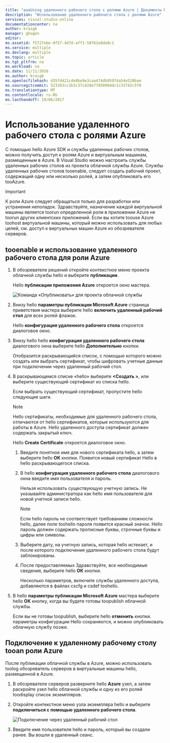 ```yaml
---
title: "aaaUsing удаленного рабочего стола с ролями Azure | Документы Microsoft"
description: "Использование удаленного рабочего стола с ролями Azure"
services: visual-studio-online
documentationcenter: na
author: kraigb
manager: ghogen
editor: 
ms.assetid: f5727ebe-9f57-4d7d-aff1-58761e8de8c1
ms.service: multiple
ms.devlang: multiple
ms.topic: article
ms.tgt_pltfrm: na
ms.workload: na
ms.date: 11/11/2016
ms.author: kraigb
ms.openlocfilehash: d35fd421cde8be9e3caa474db95974a54e528bae
ms.sourcegitcommit: 523283cc1b3c37c428e77850964dc1c33742c5f0
ms.translationtype: MT
ms.contentlocale: ru-RU
ms.lasthandoff: 10/06/2017
---
```

# <a name="using-remote-desktop-with-azure-roles"></a>Использование удаленного рабочего стола с ролями Azure
С помощью hello Azure SDK и службы удаленных рабочих столов, можно получить доступ к ролям Azure и виртуальным машинам, размещенным в Azure. В Visual Studio можно настроить службы удаленных рабочих столов из проекта облачной службы Azure. Службы удаленных рабочих столов tooenable, следует создать рабочий проект, содержащий одну или несколько ролей, а затем опубликовать его tooAzure.

> [!IMPORTANT]
> К роли Azure следует обращаться только для разработки или устранения неполадок. Здравствуйте, назначение каждой виртуальной машины является toorun определенной роли в приложении Azure не toorun других клиентских приложений. Если вы хотите toouse Azure toohost виртуальной машины, который можно использовать для любых целей, см. доступ к виртуальных машин Azure из обозревателя серверов.
> 
> 

## <a name="tooenable-and-use-remote-desktop-for-an-azure-role"></a>tooenable и использование удаленного рабочего стола для роли Azure
1. В обозревателе решений откройте контекстное меню проекта облачной службы hello и выберите **публикации**.
   
    Hello **публикации приложения Azure** откроется окно мастера.
   
    ![Команда «Опубликовать» для проекта облачной службы](./media/vs-azure-tools-remote-desktop-roles/IC799161.png)
2. Внизу hello **параметры публикации Microsoft Azure** страница приветствия мастера выберите hello **включить удаленный рабочий стол** для всех ролей флажок. 
   
    Hello **конфигурация удаленного рабочего стола** откроется диалоговое окно.
3. Внизу hello hello **конфигурация удаленного рабочего стола** диалогового окна выберите hello **Дополнительно** кнопки. 
   
    Отобразится раскрывающийся список, с помощью которого можно создать или выбрать сертификат, чтобы шифровать учетные данные при подключении через удаленный рабочий стол.
4. В раскрывающемся списке «hello» выберите  **&lt;Создать >**, или выберите существующий сертификат из списка hello. 
   
    Если выбрать существующий сертификат, пропустите hello следующие шаги.
   
   > [!NOTE]
   > Hello сертификаты, необходимые для удаленного рабочего стола, отличаются от hello сертификатов, которые используются для работы в Azure. Hello удаленного доступа сертификат должен содержать закрытый ключ.
   > 
   > 
   
    Hello **Create Certificate** откроется диалоговое окно.
   
   1. Введите понятное имя для нового сертификата hello, а затем выберите hello **ОК** кнопки. Появится новый сертификат Hello в hello раскрывающегося списка.
   2. В hello **конфигурация удаленного рабочего стола** диалогового окна введите имя пользователя и пароль.
      
       Нельзя использовать существующую учетную запись. Не указывайте администратора как hello имя пользователя для новой учетной записи hello.
      
      > [!NOTE]
      > Если hello пароль не соответствует требованиям сложности hello, далее поле toohello пароля появится красный значок. Hello пароль должен содержать прописные буквы, строчные буквы и цифры или символы.
      > 
      > 
   3. Выберите дату, на учетную запись, которая hello истекает, и после которого подключения удаленного рабочего стола будут заблокированы.
   4. После предоставляемых Здравствуйте, все необходимые сведения, выберите hello **ОК** кнопки.
      
       Несколько параметров, включите службы удаленного доступа, добавляются в файлах cscfg и csdef toohello.
5. В hello **параметры публикации Microsoft Azure** мастера выберите hello **ОК** кнопку, когда вы будете готовы toopublish облачной службы.
   
    Если вы не готовы toopublish, выберите hello **отменить** кнопки. параметры конфигурации Hello сохраняются, и можно опубликовать облачную службу позже.

## <a name="connect-tooan-azure-role-by-using-remote-desktop"></a>Подключение к удаленному рабочему столу tooan роли Azure
После публикации облачной службы в Azure, можно использовать toolog обозреватель серверов в виртуальные машины hello, размещенной в Azure. 

1. В обозревателе серверов разверните hello **Azure** узел, а затем раскройте узел hello облачной службы и одну из его ролей toodisplay список экземпляров.
2. Откройте контекстное меню узла экземпляра hello и выберите **подключиться с помощью удаленного рабочего стола**.
   
    ![Подключение через удаленный рабочий стол](./media/vs-azure-tools-remote-desktop-roles/IC799162.png)
3. Введите имя пользователя hello и пароль, который вы создали ранее. Вы вошли в удаленный сеанс.

